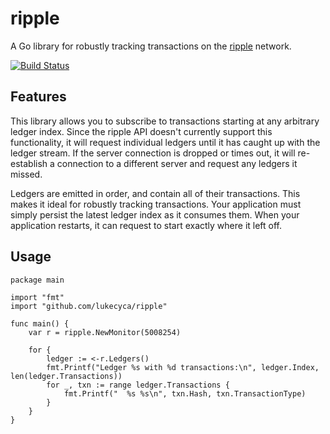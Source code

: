 # ripple

A Go library for robustly tracking transactions on the [ripple](https://ripple.com) network.

[![Build Status](https://drone.io/github.com/lukecyca/ripple/status.png)](https://drone.io/github.com/lukecyca/ripple/latest)

## Features

This library allows you to subscribe to transactions starting at any arbitrary ledger
index. Since the ripple API doesn't currently support this functionality, it
will request individual ledgers until it has caught up with the ledger stream. If the
server connection is dropped or times out, it will re-establish a connection to a
different server and request any ledgers it missed.

Ledgers are emitted in order, and contain all of their transactions. This makes it
ideal for robustly tracking transactions. Your application must simply persist the
latest ledger index as it consumes them. When your application restarts, it can
request to start exactly where it left off.

## Usage

    package main

    import "fmt"
    import "github.com/lukecyca/ripple"

    func main() {
        var r = ripple.NewMonitor(5008254)

        for {
            ledger := <-r.Ledgers()
            fmt.Printf("Ledger %s with %d transactions:\n", ledger.Index, len(ledger.Transactions))
            for _, txn := range ledger.Transactions {
                fmt.Printf("  %s %s\n", txn.Hash, txn.TransactionType)
            }
        }
    }
